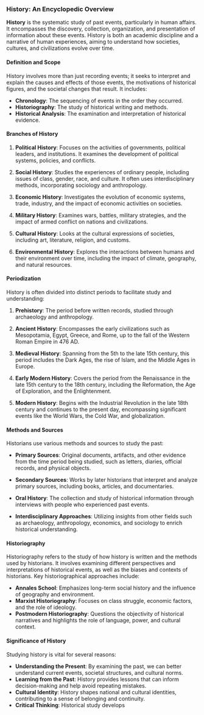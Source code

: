 ### History: An Encyclopedic Overview

**History** is the systematic study of past events, particularly in human affairs. It encompasses the discovery, collection, organization, and presentation of information about these events. History is both an academic discipline and a narrative of human experiences, aiming to understand how societies, cultures, and civilizations evolve over time.

#### Definition and Scope

History involves more than just recording events; it seeks to interpret and explain the causes and effects of those events, the motivations of historical figures, and the societal changes that result. It includes:

- **Chronology**: The sequencing of events in the order they occurred.
- **Historiography**: The study of historical writing and methods.
- **Historical Analysis**: The examination and interpretation of historical evidence.

#### Branches of History

1. **Political History**: Focuses on the activities of governments, political leaders, and institutions. It examines the development of political systems, policies, and conflicts.

2. **Social History**: Studies the experiences of ordinary people, including issues of class, gender, race, and culture. It often uses interdisciplinary methods, incorporating sociology and anthropology.

3. **Economic History**: Investigates the evolution of economic systems, trade, industry, and the impact of economic activities on societies.

4. **Military History**: Examines wars, battles, military strategies, and the impact of armed conflict on nations and civilizations.

5. **Cultural History**: Looks at the cultural expressions of societies, including art, literature, religion, and customs.

6. **Environmental History**: Explores the interactions between humans and their environment over time, including the impact of climate, geography, and natural resources.

#### Periodization

History is often divided into distinct periods to facilitate study and understanding:

1. **Prehistory**: The period before written records, studied through archaeology and anthropology.

2. **Ancient History**: Encompasses the early civilizations such as Mesopotamia, Egypt, Greece, and Rome, up to the fall of the Western Roman Empire in 476 AD.

3. **Medieval History**: Spanning from the 5th to the late 15th century, this period includes the Dark Ages, the rise of Islam, and the Middle Ages in Europe.

4. **Early Modern History**: Covers the period from the Renaissance in the late 15th century to the 18th century, including the Reformation, the Age of Exploration, and the Enlightenment.

5. **Modern History**: Begins with the Industrial Revolution in the late 18th century and continues to the present day, encompassing significant events like the World Wars, the Cold War, and globalization.

#### Methods and Sources

Historians use various methods and sources to study the past:

- **Primary Sources**: Original documents, artifacts, and other evidence from the time period being studied, such as letters, diaries, official records, and physical objects.

- **Secondary Sources**: Works by later historians that interpret and analyze primary sources, including books, articles, and documentaries.

- **Oral History**: The collection and study of historical information through interviews with people who experienced past events.

- **Interdisciplinary Approaches**: Utilizing insights from other fields such as archaeology, anthropology, economics, and sociology to enrich historical understanding.

#### Historiography

Historiography refers to the study of how history is written and the methods used by historians. It involves examining different perspectives and interpretations of historical events, as well as the biases and contexts of historians. Key historiographical approaches include:

- **Annales School**: Emphasizes long-term social history and the influence of geography and environment.
- **Marxist Historiography**: Focuses on class struggle, economic factors, and the role of ideology.
- **Postmodern Historiography**: Questions the objectivity of historical narratives and highlights the role of language, power, and cultural context.

#### Significance of History

Studying history is vital for several reasons:

- **Understanding the Present**: By examining the past, we can better understand current events, societal structures, and cultural norms.
- **Learning from the Past**: History provides lessons that can inform decision-making and help avoid repeating mistakes.
- **Cultural Identity**: History shapes national and cultural identities, contributing to a sense of belonging and continuity.
- **Critical Thinking**: Historical study develops